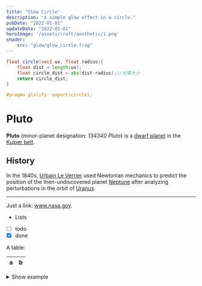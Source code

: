 ```yaml
---
title: "Glow Circle"
description: "A simple glow effect in a circle."
pubDate: "2022-01-01"
updateDate: "2022-01-01"
heroImage: '/assets/craft/aesthetic/1.png'
shader:
    src: "glow/glow_circle.frag"
---
```


```glsl
float circle(vec2 uv, float radius){
    float dist = length(uv);
    float circle_dist = abs(dist-radius);//光環大小
    return circle_dist;
}

#pragma glslify: export(circle);
```

# Pluto

**Pluto** (minor-planet designation: *134340 Pluto*)
is a
[dwarf planet](https://en.wikipedia.org/wiki/Dwarf_planet)
in the
[Kuiper belt](https://en.wikipedia.org/wiki/Kuiper_belt).

## History

In the 1840s,
[Urbain Le Verrier](https://wikipedia.org/wiki/Urbain_Le_Verrier)
used Newtonian mechanics to predict the position of the
then-undiscovered planet
[Neptune](https://wikipedia.org/wiki/Neptune)
after analyzing perturbations in the orbit of
[Uranus](https://wikipedia.org/wiki/Uranus).

***

Just a link: www.nasa.gov.

* Lists
* [ ] todo
* [x] done

A table:

| a | b |
| - | - |

<details>
<summary>Show example</summary>

```js
console.log('Hi pluto!')
```

</details>